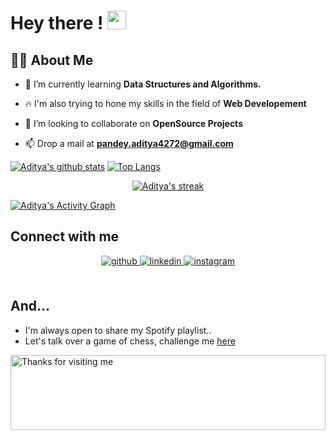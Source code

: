 # Hey there ! <img src="https://raw.githubusercontent.com/MartinHeinz/MartinHeinz/master/wave.gif" width="30px">

 ## 🙋‍♂️ About Me


- 🌱 I’m currently learning **Data Structures and Algorithms.**
 
- 🔥 I'm also trying to hone my skills in the field of  **Web Developement**

- 👯 I’m looking to collaborate on **OpenSource Projects**

- 📫 Drop a mail at **pandey.aditya4272@gmail.com**

[![Aditya's github stats](https://github-readme-stats.vercel.app/api?username=AdityaPandey03&count_private=true&show_icons=true&theme=radical)](https://github.com/AdityaPandey03)
[![Top Langs](https://github-readme-stats.vercel.app/api/top-langs/?username=AdityaPandey03&show_icons=true&theme=radical&layout=compact)](https://github.com/AdityaPandey03)
</a>

<p align="center">
    <a href="https://github.com/AdityaPandey03/github-readme-streak-stats">
        <img title="🔥 Get streak stats for your profile at git.io/streak-stats" alt="Aditya's streak" src="https://github-readme-streak-stats.herokuapp.com/?user=AdityaPandey03&theme=black-ice&hide_border=true&stroke=0000&background=060A0CD0"/>
    </a>
</p>



<a href="https://github.com/AdityaPandey03/github-readme-activity-graph"><img alt="Aditya's Activity Graph" src="https://activity-graph.herokuapp.com/graph?username=AdityaPandey03&bg_color=0D1117&color=5BCDEC&line=5BCDEC&point=FFFFFF&hide_border=true" /></a>

## Connect with me  
<div align="center">
<a href="https://github.com/AdityaPandey03" target="_blank">
<img src=https://img.shields.io/badge/github-%2324292e.svg?&style=for-the-badge&logo=github&logoColor=white alt=github style="margin-bottom: 5px;" />
</a>
<a href="https://www.linkedin.com/in/aditya-pandey-788a39200/" target="_blank">
<img src=https://img.shields.io/badge/linkedin-%231E77B5.svg?&style=for-the-badge&logo=linkedin&logoColor=white alt=linkedin style="margin-bottom: 5px;" />
</a>
<a href="https://www.instagram.com/pandey_adi26/" target="_blank">
<img src=https://img.shields.io/badge/instagram-%23000000.svg?&style=for-the-badge&logo=instagram&logoColor=white alt=instagram style="margin-bottom: 5px;" />
</a>  


</div>  
 <br/>  
 
## And...
- I'm always open to share my Spotify playlist..<br/>
- Let's talk over a game of chess, challenge me [here](https://lichess.org/@/pandey_adi26 "here")

<img height="120" alt="Thanks for visiting me" width="100%" src="https://raw.githubusercontent.com/BrunnerLivio/brunnerlivio/master/images/marquee.svg" />


